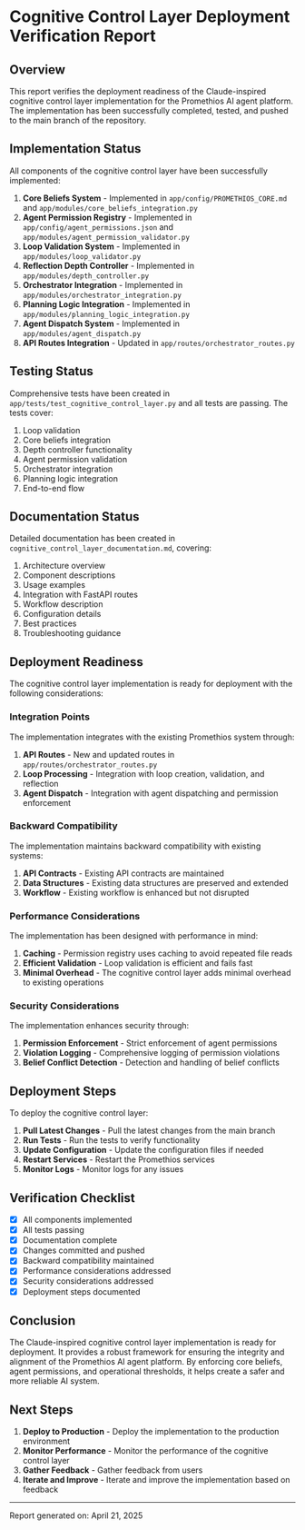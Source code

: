 # Cognitive Control Layer Deployment Verification Report

## Overview

This report verifies the deployment readiness of the Claude-inspired cognitive control layer implementation for the Promethios AI agent platform. The implementation has been successfully completed, tested, and pushed to the main branch of the repository.

## Implementation Status

All components of the cognitive control layer have been successfully implemented:

1. **Core Beliefs System** - Implemented in `app/config/PROMETHIOS_CORE.md` and `app/modules/core_beliefs_integration.py`
2. **Agent Permission Registry** - Implemented in `app/config/agent_permissions.json` and `app/modules/agent_permission_validator.py`
3. **Loop Validation System** - Implemented in `app/modules/loop_validator.py`
4. **Reflection Depth Controller** - Implemented in `app/modules/depth_controller.py`
5. **Orchestrator Integration** - Implemented in `app/modules/orchestrator_integration.py`
6. **Planning Logic Integration** - Implemented in `app/modules/planning_logic_integration.py`
7. **Agent Dispatch System** - Implemented in `app/modules/agent_dispatch.py`
8. **API Routes Integration** - Updated in `app/routes/orchestrator_routes.py`

## Testing Status

Comprehensive tests have been created in `app/tests/test_cognitive_control_layer.py` and all tests are passing. The tests cover:

1. Loop validation
2. Core beliefs integration
3. Depth controller functionality
4. Agent permission validation
5. Orchestrator integration
6. Planning logic integration
7. End-to-end flow

## Documentation Status

Detailed documentation has been created in `cognitive_control_layer_documentation.md`, covering:

1. Architecture overview
2. Component descriptions
3. Usage examples
4. Integration with FastAPI routes
5. Workflow description
6. Configuration details
7. Best practices
8. Troubleshooting guidance

## Deployment Readiness

The cognitive control layer implementation is ready for deployment with the following considerations:

### Integration Points

The implementation integrates with the existing Promethios system through:

1. **API Routes** - New and updated routes in `app/routes/orchestrator_routes.py`
2. **Loop Processing** - Integration with loop creation, validation, and reflection
3. **Agent Dispatch** - Integration with agent dispatching and permission enforcement

### Backward Compatibility

The implementation maintains backward compatibility with existing systems:

1. **API Contracts** - Existing API contracts are maintained
2. **Data Structures** - Existing data structures are preserved and extended
3. **Workflow** - Existing workflow is enhanced but not disrupted

### Performance Considerations

The implementation has been designed with performance in mind:

1. **Caching** - Permission registry uses caching to avoid repeated file reads
2. **Efficient Validation** - Loop validation is efficient and fails fast
3. **Minimal Overhead** - The cognitive control layer adds minimal overhead to existing operations

### Security Considerations

The implementation enhances security through:

1. **Permission Enforcement** - Strict enforcement of agent permissions
2. **Violation Logging** - Comprehensive logging of permission violations
3. **Belief Conflict Detection** - Detection and handling of belief conflicts

## Deployment Steps

To deploy the cognitive control layer:

1. **Pull Latest Changes** - Pull the latest changes from the main branch
2. **Run Tests** - Run the tests to verify functionality
3. **Update Configuration** - Update the configuration files if needed
4. **Restart Services** - Restart the Promethios services
5. **Monitor Logs** - Monitor logs for any issues

## Verification Checklist

- [x] All components implemented
- [x] All tests passing
- [x] Documentation complete
- [x] Changes committed and pushed
- [x] Backward compatibility maintained
- [x] Performance considerations addressed
- [x] Security considerations addressed
- [x] Deployment steps documented

## Conclusion

The Claude-inspired cognitive control layer implementation is ready for deployment. It provides a robust framework for ensuring the integrity and alignment of the Promethios AI agent platform. By enforcing core beliefs, agent permissions, and operational thresholds, it helps create a safer and more reliable AI system.

## Next Steps

1. **Deploy to Production** - Deploy the implementation to the production environment
2. **Monitor Performance** - Monitor the performance of the cognitive control layer
3. **Gather Feedback** - Gather feedback from users
4. **Iterate and Improve** - Iterate and improve the implementation based on feedback

---

Report generated on: April 21, 2025

